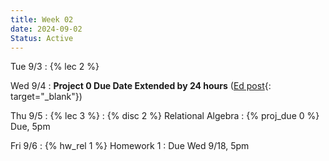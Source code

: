 ```yaml
---
title: Week 02
date: 2024-09-02
Status: Active
---
```


Tue 9/3
: {% lec 2 %}

Wed 9/4
 : **Project 0 Due Date Extended by 24 hours** ([Ed post](https://edstem.org/us/courses/63937/discussion/5214053){: target="\_blank"})

Thu 9/5
: {% lec 3 %}
: {% disc 2 %} Relational Algebra
: {% proj_due 0 %} Due, 5pm

Fri 9/6
: {% hw_rel 1 %} Homework 1
  : Due Wed 9/18, 5pm

